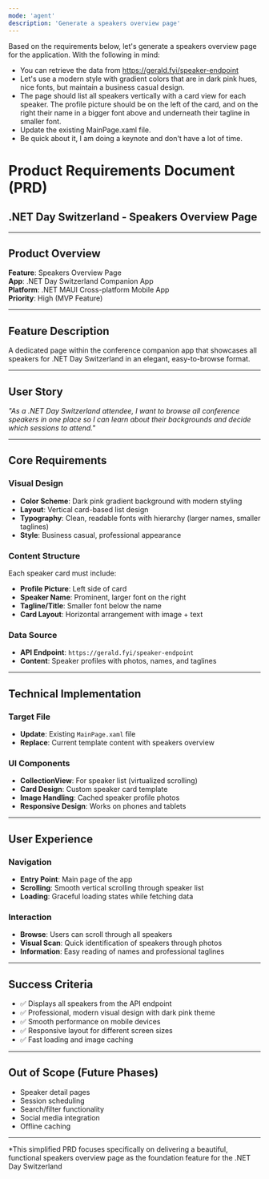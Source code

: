 ```yaml
---
mode: 'agent'
description: 'Generate a speakers overview page'
---
```


Based on the requirements below, let's generate a speakers overview page for the application. With the following in mind:

- You can retrieve the data from https://gerald.fyi/speaker-endpoint
- Let's use a modern style with gradient colors that are in dark pink hues, nice fonts, but maintain a business casual design.
- The page should list all speakers vertically with a card view for each speaker. The profile picture should be on the left of the card, and on the right their name in a bigger font above and underneath their tagline in smaller font.
- Update the existing MainPage.xaml file.
- Be quick about it, I am doing a keynote and don't have a lot of time.

# Product Requirements Document (PRD)
## .NET Day Switzerland - Speakers Overview Page

---

## **Product Overview**

**Feature**: Speakers Overview Page  
**App**: .NET Day Switzerland Companion App  
**Platform**: .NET MAUI Cross-platform Mobile App  
**Priority**: High (MVP Feature)

---

## **Feature Description**

A dedicated page within the conference companion app that showcases all speakers for .NET Day Switzerland in an elegant, easy-to-browse format.

---

## **User Story**

*"As a .NET Day Switzerland attendee, I want to browse all conference speakers in one place so I can learn about their backgrounds and decide which sessions to attend."*

---

## **Core Requirements**

### **Visual Design**
- **Color Scheme**: Dark pink gradient background with modern styling
- **Layout**: Vertical card-based list design
- **Typography**: Clean, readable fonts with hierarchy (larger names, smaller taglines)
- **Style**: Business casual, professional appearance

### **Content Structure**
Each speaker card must include:
- **Profile Picture**: Left side of card
- **Speaker Name**: Prominent, larger font on the right
- **Tagline/Title**: Smaller font below the name
- **Card Layout**: Horizontal arrangement with image + text

### **Data Source**
- **API Endpoint**: `https://gerald.fyi/speaker-endpoint`
- **Content**: Speaker profiles with photos, names, and taglines

---

## **Technical Implementation**

### **Target File**
- **Update**: Existing `MainPage.xaml` file
- **Replace**: Current template content with speakers overview

### **UI Components**
- **CollectionView**: For speaker list (virtualized scrolling)
- **Card Design**: Custom speaker card template
- **Image Handling**: Cached speaker profile photos
- **Responsive Design**: Works on phones and tablets

---

## **User Experience**

### **Navigation**
- **Entry Point**: Main page of the app
- **Scrolling**: Smooth vertical scrolling through speaker list
- **Loading**: Graceful loading states while fetching data

### **Interaction**
- **Browse**: Users can scroll through all speakers
- **Visual Scan**: Quick identification of speakers through photos
- **Information**: Easy reading of names and professional taglines

---

## **Success Criteria**

- ✅ Displays all speakers from the API endpoint
- ✅ Professional, modern visual design with dark pink theme
- ✅ Smooth performance on mobile devices
- ✅ Responsive layout for different screen sizes
- ✅ Fast loading and image caching

---

## **Out of Scope** (Future Phases)

- Speaker detail pages
- Session scheduling
- Search/filter functionality
- Social media integration
- Offline caching

---

*This simplified PRD focuses specifically on delivering a beautiful, functional speakers overview page as the foundation feature for the .NET Day Switzerland